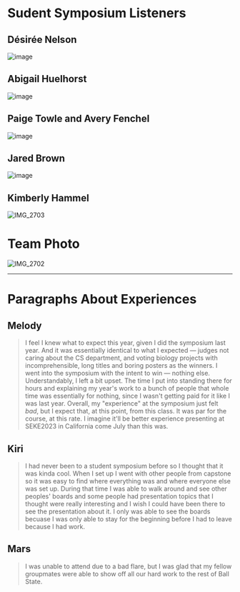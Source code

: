 # Sudent Symposium Listeners

## Désirée Nelson

![image](https://user-images.githubusercontent.com/70546234/231309576-666642df-5d81-47f6-8a29-274f898212c9.png)


## Abigail Huelhorst

![image](https://user-images.githubusercontent.com/70546234/231309593-44e7ed85-1a7b-4b9f-8492-0c1bd84fd225.png)


## Paige Towle and Avery Fenchel

![image](https://user-images.githubusercontent.com/70546234/231309612-c41937fb-ca8c-47b2-a35c-75d4a2f61803.png)


## Jared Brown

![image](https://user-images.githubusercontent.com/70546234/231309551-45b5b900-1b90-4f78-8528-cc5dcad13082.png)


## Kimberly Hammel

![IMG_2703](https://user-images.githubusercontent.com/70546234/231310474-4baebcc0-477a-4911-a122-206e7d34e502.jpeg)


# Team Photo

![IMG_2702](https://user-images.githubusercontent.com/70546234/231309835-bf430174-6c36-4ff6-af66-ee9f83efe944.jpeg)

---

# Paragraphs About Experiences

## Melody

> I feel I knew what to expect this year, given I did the symposium last year. And it was essentially identical to what I expected — judges not caring about the CS department, and voting biology projects with incomprehensible, long titles and boring posters as the winners. I went into the symposium with the intent to win — nothing else. Understandably, I left a bit upset. The time I put into standing there for hours and explaining my year's work to a bunch of people that whole time was essentially for nothing, since I wasn't getting paid for it like I was last year. Overall, my "experience" at the symposium just felt _bad_, but I expect that, at this point, from this class. It was par for the course, at this rate. I imagine it'll be better experience presenting at SEKE2023 in California come July than this was.

## Kiri

> I had never been to a student symposium before so I thought that it was kinda cool. When I set up I went with other people from capstone so it was easy to find where everything was and where everyone else was set up. During that time I was able to walk around and see other peoples' boards and some people had presentation topics that I thought were really interesting and I wish I could have been there to see the presentation about it. I only was able to see the boards becuase I was only able to stay for the beginning before I had to leave because I had work.

## Mars

> I was unable to attend due to a bad flare, but I was glad that my fellow groupmates were able to show off all our hard work to the rest of Ball State.
